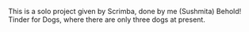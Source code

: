 This is a solo project given by Scrimba, done by me (Sushmita)
Behold! Tinder for Dogs, where there are only three dogs at present.